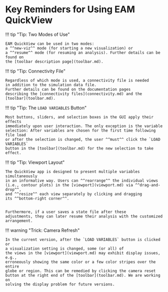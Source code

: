 # Key Reminders for Using EAM QuickView

!!! tip "Tip: Two Modes of Use"

    EAM QuickView can be used in two modes:
    a ^^new-viz^^ mode (for starting a new visualization) or
    a ^^resume^^ mode (for resuming an analysis). Further details can be found on
    the [toolbar description page](toolbar.md).
     
!!! tip "Tip: Connectivity File"

    Regardless of which mode is used, a connectivity file is needed
    in addition to the simulation data file.
    Further details can be found on the documentation pages
    describing the [connectivity files](connectivity.md) and the
    [toolbar](toolbar.md).
     
!!! tip "Tip: The `LOAD VARIABLES` Button"

    Most buttons, sliders, and selection boxes in the GUI apply their effects
    immediately upon user interaction. The only exception is the variable
    selection: After variables are chosen for the first time following file load
    or after the selection is changed, the user ^^must^^ click the `LOAD VARIABLES`
    button in the [toolbar](toolbar.md) for the new selection to take effect.
     
!!! tip "Tip: Viewport Layout"

    The QuickView app is designed to present multiple variables simultaneously
    in an informative way. Users can ^^rearrange^^ the individual views
    (i.e., contour plots) in the [viewport](viewport.md) via ^^drag-and-drop^^,
    and ^^resize^^ each view separately by clicking and dragging
    its ^^bottom-right corner^^.


    Furthermore, if a user saves a state file after these
    adjustments, they can later resume their analysis with the customized
    arrangement.

!!! warning "Trick: Camera Refresh"

    In the current version, after the `LOAD VARIABLES` button is clicked or
    a visualization setting is changed, some (or all) of
    the views in the [viewport](viewport.md) may exhibit display issues, e.g.,
    erroneously showing the same color or a few color stripes over the entire
    globe or region. This can be remedied by clicking the camera reset
    button at the right end of the [toolbar](toolbar.md). We are working on
    solving the display problem for future versions.

